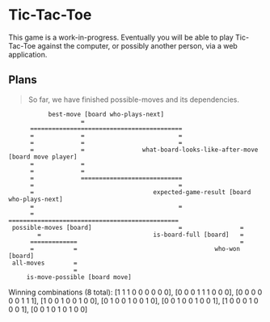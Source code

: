 # Tic-Tac-Toe

This game is a work-in-progress. Eventually you will 
be able to play Tic-Tac-Toe against the computer, or 
possibly another person, via a web application.

## Plans

> So far, we have finished possible-moves and its 
> dependencies.

               best-move [board who-plays-next]
                        =
          ==========================================
          =             =                          =
          =             =                          =
          =             =                what-board-looks-like-after-move [board move player]
          =             =
          =             =
          =             ============================
          =                                        =
          =                                 expected-game-result [board who-plays-next]
          =                                        =
          =                                 ===============================================
     possible-moves [board]                        =                =
            =                               is-board-full [board]   =
          =============                                             =
          =           =                                      who-won [board]
     all-moves        =
                      =   
         is-move-possible [board move]

Winning combinations (8 total): [1 1 1 0 0 0 0 0 0], [0 0 0 1 1 1 0 0 0], [0 0 0 0 0 0 1 1 1],
                                [1 0 0 1 0 0 1 0 0], [0 1 0 0 1 0 0 1 0], [0 0 1 0 0 1 0 0 1],
                                [1 0 0 0 1 0 0 0 1], [0 0 1 0 1 0 1 0 0]